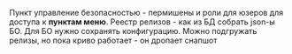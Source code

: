 Пункт управление безопасностью - пермишены и роли для юзеров для доступа к **пунктам меню**.
Реестр релизов - как из БД собрать json-ы БО. Для БО нужно сохранять конфигурацию. Можно подгружать релизы, но пока криво работает - он дропает снапшот